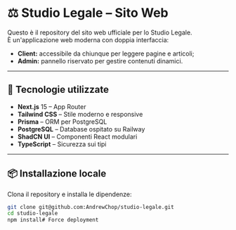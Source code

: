 # ⚖️ Studio Legale – Sito Web

Questo è il repository del sito web ufficiale per lo Studio Legale.  
È un'applicazione web moderna con doppia interfaccia:

- **Client:** accessibile da chiunque per leggere pagine e articoli;
- **Admin:** pannello riservato per gestire contenuti dinamici.

---

## 🚀 Tecnologie utilizzate

- **Next.js** 15 – App Router
- **Tailwind CSS** – Stile moderno e responsive
- **Prisma** – ORM per PostgreSQL
- **PostgreSQL** – Database ospitato su Railway
- **ShadCN UI** – Componenti React modulari
- **TypeScript** – Sicurezza sui tipi

---

## 📦 Installazione locale

Clona il repository e installa le dipendenze:

```bash
git clone git@github.com:AndrewChop/studio-legale.git
cd studio-legale
npm install# Force deployment
